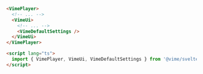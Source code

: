 ```html {5,10} title="example.svelte"
<VimePlayer>
  <!-- ... -->
  <VimeUi>
    <!-- ... -->
    <VimeDefaultSettings />
  </VimeUi>
</VimePlayer>

<script lang="ts">
  import { VimePlayer, VimeUi, VimeDefaultSettings } from '@vime/svelte';
</script>
```
